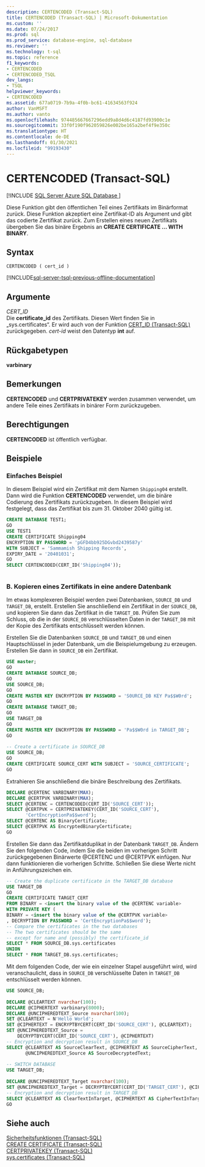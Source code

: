 ```yaml
---
description: CERTENCODED (Transact-SQL)
title: CERTENCODED (Transact-SQL) | Microsoft-Dokumentation
ms.custom: ''
ms.date: 07/24/2017
ms.prod: sql
ms.prod_service: database-engine, sql-database
ms.reviewer: ''
ms.technology: t-sql
ms.topic: reference
f1_keywords:
- CERTENCODED
- CERTENCODED_TSQL
dev_langs:
- TSQL
helpviewer_keywords:
- CERTENCODED
ms.assetid: 677a0719-7b9a-4f0b-bc61-41634563f924
author: VanMSFT
ms.author: vanto
ms.openlocfilehash: 974485667667296edd9a8d4d6c4187fd93900c1e
ms.sourcegitcommit: 33f0f190f962059826e002be165a2bef4f9e350c
ms.translationtype: HT
ms.contentlocale: de-DE
ms.lasthandoff: 01/30/2021
ms.locfileid: "99193430"
---
```

# <a name="certencoded-transact-sql"></a>CERTENCODED (Transact-SQL)
[!INCLUDE [SQL Server Azure SQL Database ](../../includes/applies-to-version/sql-asdb.md)]

Diese Funktion gibt den öffentlichen Teil eines Zertifikats im Binärformat zurück. Diese Funktion akzeptiert eine Zertifikat-ID als Argument und gibt das codierte Zertifikat zurück. Zum Erstellen eines neuen Zertifikats übergeben Sie das binäre Ergebnis an **CREATE CERTIFICATE ... WITH BINARY**.
  
## <a name="syntax"></a>Syntax  
  
```syntaxsql
CERTENCODED ( cert_id )  
```  
  
[!INCLUDE[sql-server-tsql-previous-offline-documentation](../../includes/sql-server-tsql-previous-offline-documentation.md)]

## <a name="arguments"></a>Argumente
*CERT_ID*  
Die **certificate_id** des Zertifikats. Diesen Wert finden Sie in „sys.certificates“. Er wird auch von der Funktion [CERT_ID &#40;Transact-SQL&#41;](../../t-sql/functions/cert-id-transact-sql.md) zurückgegeben. *cert-id* weist den Datentyp **int** auf.
  
## <a name="return-types"></a>Rückgabetypen
**varbinary**
  
## <a name="remarks"></a>Bemerkungen  
**CERTENCODED** und **CERTPRIVATEKEY** werden zusammen verwendet, um andere Teile eines Zertifikats in binärer Form zurückzugeben.
  
## <a name="permissions"></a>Berechtigungen  
**CERTENCODED** ist öffentlich verfügbar.
  
## <a name="examples"></a>Beispiele  
  
### <a name="simple-example"></a>Einfaches Beispiel  
In diesem Beispiel wird ein Zertifikat mit dem Namen `Shipping04` erstellt. Dann wird die Funktion **CERTENCODED** verwendet, um die binäre Codierung des Zertifikats zurückzugeben. In diesem Beispiel wird festgelegt, dass das Zertifikat bis zum 31. Oktober 2040 gültig ist.
  
```sql
CREATE DATABASE TEST1;
GO
USE TEST1
CREATE CERTIFICATE Shipping04
ENCRYPTION BY PASSWORD = 'pGFD4bb925DGvbd2439587y'
WITH SUBJECT = 'Sammamish Shipping Records',
EXPIRY_DATE = '20401031';
GO
SELECT CERTENCODED(CERT_ID('Shipping04'));
  
```  
  
### <a name="b-copying-a-certificate-to-another-database"></a>B. Kopieren eines Zertifikats in eine andere Datenbank  
Im etwas komplexeren Beispiel werden zwei Datenbanken, `SOURCE_DB` und `TARGET_DB`, erstellt. Erstellen Sie anschließend ein Zertifikat in der `SOURCE_DB`, und kopieren Sie dann das Zertifikat in die `TARGET_DB`. Prüfen Sie zum Schluss, ob die in der `SOURCE_DB` verschlüsselten Daten in der `TARGET_DB` mit der Kopie des Zertifikats entschlüsselt werden können.
  
Erstellen Sie die Datenbanken `SOURCE_DB` und `TARGET_DB` und einen Hauptschlüssel in jeder Datenbank, um die Beispielumgebung zu erzeugen. Erstellen Sie dann in `SOURCE_DB` ein Zertifikat.
  
```sql
USE master;  
GO  
CREATE DATABASE SOURCE_DB;  
GO  
USE SOURCE_DB;  
GO  
CREATE MASTER KEY ENCRYPTION BY PASSWORD = 'S0URCE_DB KEY Pa$$W0rd';  
GO  
CREATE DATABASE TARGET_DB;  
GO  
USE TARGET_DB  
GO  
CREATE MASTER KEY ENCRYPTION BY PASSWORD = 'Pa$$W0rd in TARGET_DB';  
GO  
  
-- Create a certificate in SOURCE_DB  
USE SOURCE_DB;  
GO  
CREATE CERTIFICATE SOURCE_CERT WITH SUBJECT = 'SOURCE_CERTIFICATE';  
GO  
```  
  
Extrahieren Sie anschließend die binäre Beschreibung des Zertifikats.
  
```sql
DECLARE @CERTENC VARBINARY(MAX);  
DECLARE @CERTPVK VARBINARY(MAX);  
SELECT @CERTENC = CERTENCODED(CERT_ID('SOURCE_CERT'));  
SELECT @CERTPVK = CERTPRIVATEKEY(CERT_ID('SOURCE_CERT'),  
       'CertEncryptionPa$$word');  
SELECT @CERTENC AS BinaryCertificate;  
SELECT @CERTPVK AS EncryptedBinaryCertificate;  
GO  
```  
  
Erstellen Sie dann das Zertifikatduplikat in der Datenbank `TARGET_DB`. Ändern Sie den folgenden Code, indem Sie die beiden im vorherigen Schritt zurückgegebenen Binärwerte @CERTENC und @CERTPVK einfügen. Nur dann funktionieren die vorherigen Schritte. Schließen Sie diese Werte nicht in Anführungszeichen ein.
  
```sql
-- Create the duplicate certificate in the TARGET_DB database  
USE TARGET_DB  
GO  
CREATE CERTIFICATE TARGET_CERT  
FROM BINARY = <insert the binary value of the @CERTENC variable>  
WITH PRIVATE KEY (  
BINARY = <insert the binary value of the @CERTPVK variable>  
, DECRYPTION BY PASSWORD = 'CertEncryptionPa$$word');  
-- Compare the certificates in the two databases  
-- The two certificates should be the same   
-- except for name and (possibly) the certificate_id  
SELECT * FROM SOURCE_DB.sys.certificates  
UNION  
SELECT * FROM TARGET_DB.sys.certificates;  
```  
  
Mit dem folgenden Code, der wie ein einzelner Stapel ausgeführt wird, wird veranschaulicht, dass in `SOURCE_DB` verschlüsselte Daten in `TARGET_DB` entschlüsselt werden können.
  
```sql
USE SOURCE_DB;  
  
DECLARE @CLEARTEXT nvarchar(100);  
DECLARE @CIPHERTEXT varbinary(8000);  
DECLARE @UNCIPHEREDTEXT_Source nvarchar(100);  
SET @CLEARTEXT = N'Hello World';  
SET @CIPHERTEXT = ENCRYPTBYCERT(CERT_ID('SOURCE_CERT'), @CLEARTEXT);  
SET @UNCIPHEREDTEXT_Source =   
    DECRYPTBYCERT(CERT_ID('SOURCE_CERT'), @CIPHERTEXT)  
-- Encryption and decryption result in SOURCE_DB  
SELECT @CLEARTEXT AS SourceClearText, @CIPHERTEXT AS SourceCipherText,   
       @UNCIPHEREDTEXT_Source AS SourceDecryptedText;  
  
-- SWITCH DATABASE  
USE TARGET_DB;  
  
DECLARE @UNCIPHEREDTEXT_Target nvarchar(100);  
SET @UNCIPHEREDTEXT_Target = DECRYPTBYCERT(CERT_ID('TARGET_CERT'), @CIPHERTEXT);  
-- Encryption and decryption result in TARGET_DB  
SELECT @CLEARTEXT AS ClearTextInTarget, @CIPHERTEXT AS CipherTextInTarget, @UNCIPHEREDTEXT_Target AS DecriptedTextInTarget;   
GO  
```  
  
## <a name="see-also"></a>Siehe auch
[Sicherheitsfunktionen &#40;Transact-SQL&#41;](../../t-sql/functions/security-functions-transact-sql.md)  
[CREATE CERTIFICATE &#40;Transact-SQL&#41;](../../t-sql/statements/create-certificate-transact-sql.md)  
[CERTPRIVATEKEY &#40;Transact-SQL&#41;](../../t-sql/functions/certprivatekey-transact-sql.md)  
[sys.certificates &#40;Transact-SQL&#41;](../../relational-databases/system-catalog-views/sys-certificates-transact-sql.md)
  
  
